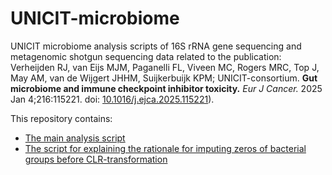 # UNICIT-microbiome

UNICIT microbiome analysis scripts of 16S rRNA gene sequencing and metagenomic shotgun sequencing data related to the publication:
Verheijden RJ, van Eijs MJM, Paganelli FL, Viveen MC, Rogers MRC, Top J, May AM, van de Wijgert JHHM, Suijkerbuijk KPM; UNICIT-consortium. **Gut microbiome and immune checkpoint inhibitor toxicity.** _Eur J Cancer._ 2025 Jan 4;216:115221. doi: [10.1016/j.ejca.2025.115221](https://doi.org/10.1016/j.ejca.2025.115221)).

This repository contains:
-  [The main analysis script](https://rjverheijden.github.io/UNICIT-microbiome/UNICIT-microbiome_analyses.html)
-  [The script for explaining the rationale for imputing zeros of bacterial groups before CLR-transformation](https://rjverheijden.github.io/UNICIT-microbiome/CLR_zero_imputation.html)
